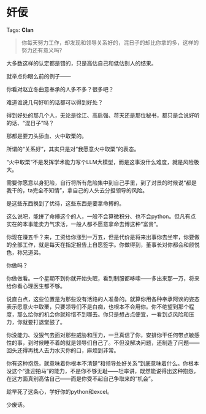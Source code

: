 # 奸佞

Tags: **Clan**

> 你每天努力工作，却发现和领导关系好的，混日子的却比你拿的多，这样的努力还有意义吗?



大多数这样的认定都是错的，只是高估自己和低估别人的结果。

就举点你眼么前的例子——

你看对赵立冬曲意奉承的人多不多？很多吧？

难道谁说几句好听的话都可以得到好处？

得到好处的那几个人，无论是徐江、高启强、蒋天还是那位秘书，都只是会说好听的话、“混日子”吗？

那都是要刀头舔血、火中取栗的。

所谓的“关系好”，其实只是对“我愿意火中取栗”的表态。

“火中取栗”不是发挥学术能力写个LLM大模型，而是这事没什么难度，就是风险极大。

需要你愿意以身犯险，自行将所有危险集中到自己手里，到了对景的时候说“都是我干的，ta完全不知情”，拿自己的人头去分担领导的风险。

是这些东西换到了优待，这些东西是要拿命搏的。

这么说吧，能拼了命搏这个的人，一般不会算微积分、也不会python。但凡有点实在的本事能卖力气求活，一般人都不愿意拿命去博这种“富贵”。

你现在赚五千？来，工资给你涨到一万五，但是代价是将来出事你去坐牢，你要做的全部工作，就是每天在指定报告上自愿签字。你做得到，董事长对你都会和颜悦色，称兄道弟。

你做吗？

你做做看。一个星期不到你就开始失眠，看到制服都哆嗦——多出来那一万，将来给你看心理医生都不够。

说直白点，这些位置是为那些没有活路的人准备的。就算你用各种奉承阿谀的姿态表示愿意火中取栗，只要领导们不是白痴，也根本不会用你。你不绝望到那个程度，那么给你的机会你就珍惜不到哪去。你只是想占点便宜，一看到点风险和压力，你就要打退堂鼓了。

你没能力、没狠气去面对那些威胁和压力，一旦真信了你，安排你干任何带点敏感性的事，到时候睡不着的就是领导们自己了。不但没解决问题，还制造了问题——回头还得再找人去力水灭你的口，麻烦到非常。

你有这种抱怨，就意味着你根本不清楚“和领导处好关系”到底意味着什么。你根本没这个“逢迎拍马”的能力，不是你不够无耻——坦率讲，既然能说得出这种抱怨，在这方面真别高估自己——而是你受不起自己争取来的“机会”。

趁早死了这条心，学好你的python和excel。

少废话。



